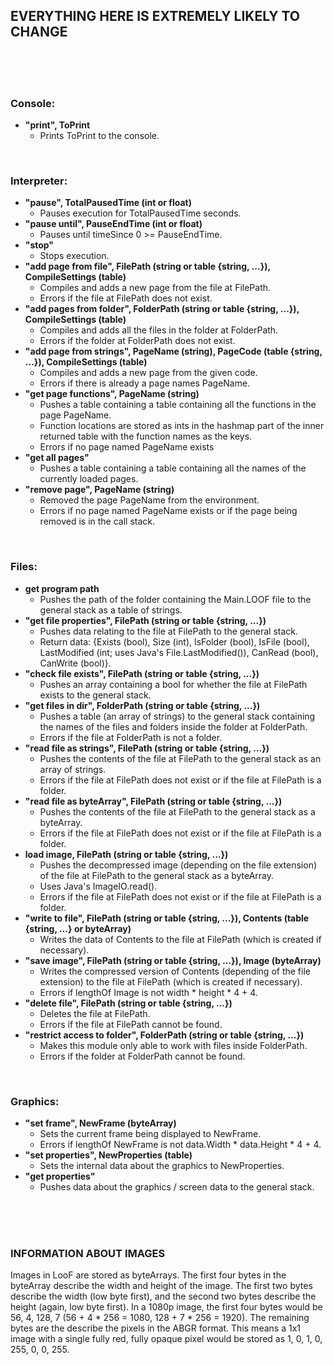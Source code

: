 ## EVERYTHING HERE IS EXTREMELY LIKELY TO CHANGE

<br>
<br>
<br>

### Console:

- **"print", ToPrint**
  - Prints ToPrint to the console.

<br>

### Interpreter:

- **"pause", TotalPausedTime (int or float)**
  - Pauses execution for TotalPausedTime seconds.
- **"pause until", PauseEndTime (int or float)**
  - Pauses until timeSince 0 >= PauseEndTime.
- **"stop"**
  - Stops execution.
- **"add page from file", FilePath (string or table {string, ...}), CompileSettings (table)**
  - Compiles and adds a new page from the file at FilePath.
  - Errors if the file at FilePath does not exist.
- **"add pages from folder", FolderPath (string or table {string, ...}), CompileSettings (table)**
  - Compiles and adds all the files in the folder at FolderPath.
  - Errors if the folder at FolderPath does not exist.
- **"add page from strings", PageName (string), PageCode (table {string, ...}), CompileSettings (table)**
  - Compiles and adds a new page from the given code.
  - Errors if there is already a page names PageName.
- **"get page functions", PageName (string)**
  - Pushes a table containing a table containing all the functions in the page PageName.
  - Function locations are stored as ints in the hashmap part of the inner returned table with the function names as the keys.
  - Errors if no page named PageName exists
- **"get all pages"**
  - Pushes a table containing a table containing all the names of the currently loaded pages.
- **"remove page", PageName (string)**
  - Removed the page PageName from the environment.
  - Errors if no page named PageName exists or if the page being removed is in the call stack.

<br>

### Files:

- **get program path**
  - Pushes the path of the folder containing the Main.LOOF file to the general stack as a table of strings.
- **"get file properties", FilePath (string or table {string, ...})**
  - Pushes data relating to the file at FilePath to the general stack.
  - Return data: {Exists (bool), Size (int), IsFolder (bool), IsFile (bool), LastModified (int; uses Java's File.LastModified()), CanRead (bool), CanWrite (bool)}.
- **"check file exists", FilePath (string or table {string, ...})**
  - Pushes an array containing a bool for whether the file at FilePath exists to the general stack.
- **"get files in dir", FolderPath (string or table {string, ...})**
  - Pushes a table (an array of strings) to the general stack containing the names of the files and folders inside the folder at FolderPath.
  - Errors if the file at FolderPath is not a folder.
- **"read file as strings", FilePath (string or table {string, ...})**
  - Pushes the contents of the file at FilePath to the general stack as an array of strings.
  - Errors if the file at FilePath does not exist or if the file at FilePath is a folder.
- **"read file as byteArray", FilePath (string or table {string, ...})**
  - Pushes the contents of the file at FilePath to the general stack as a byteArray.
  - Errors if the file at FilePath does not exist or if the file at FilePath is a folder.
- **load image, FilePath (string or table {string, ...})**
  - Pushes the decompressed image (depending on the file extension) of the file at FilePath to the general stack as a byteArray.
  - Uses Java's ImageIO.read().
  - Errors if the file at FilePath does not exist or if the file at FilePath is a folder.
- **"write to file", FilePath (string or table {string, ...}), Contents (table {string, ...} or byteArray)**
  - Writes the data of Contents to the file at FilePath (which is created if necessary).
- **"save image", FilePath (string or table {string, ...}), Image (byteArray)**
  - Writes the compressed version of Contents (depending of the file extension) to the file at FilePath (which is created if necessary).
  - Errors if lengthOf Image is not width * height * 4 + 4.
- **"delete file", FilePath (string or table {string, ...})**
  - Deletes the file at FilePath.
  - Errors if the file at FilePath cannot be found.
- **"restrict access to folder", FolderPath (string or table {string, ...})**
  - Makes this module only able to work with files inside FolderPath.
  - Errors if the folder at FolderPath cannot be found.

<br>

### Graphics:

- **"set frame", NewFrame (byteArray)**
  - Sets the current frame being displayed to NewFrame.
  - Errors if lengthOf NewFrame is not data.Width * data.Height * 4 + 4.
- **"set properties", NewProperties (table)**
  - Sets the internal data about the graphics to NewProperties.
- **"get properties"**
  - Pushes data about the graphics / screen data to the general stack.

<br>
<br>
<br>

### INFORMATION ABOUT IMAGES

Images in LooF are stored as byteArrays. The first four bytes in the byteArray describe the width and height of the image. The first two bytes describe the width (low byte first), and the second two bytes describe the height (again, low byte first). In a 1080p image, the first four bytes would be 56, 4, 128, 7 (56 + 4 * 256 = 1080, 128 + 7 * 256 = 1920). The remaining bytes are the describe the pixels in the ABGR format. This means a 1x1 image with a single fully red, fully opaque pixel would be stored as 1, 0, 1, 0, 255, 0, 0, 255.